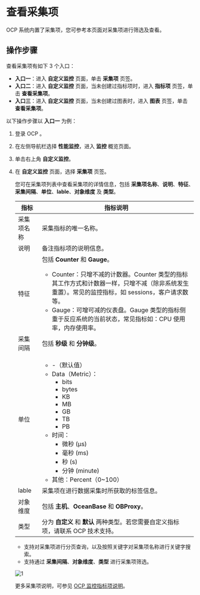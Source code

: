 # 查看采集项

OCP 系统内置了采集项，您可参考本页面对采集项进行筛选及查看。

## 操作步骤

查看采集项有如下 3 个入口：

* **入口一**：进入 **自定义监控** 页面，单击 **采集项** 页签。
* **入口二**：进入 **自定义监控** 页面，当未创建过指标项时，进入 **指标项** 页签，单击 **查看采集项**。
* **入口三**：进入 **自定义监控** 页面，当未创建过图表时，进入 **图表** 页签，单击 **查看采集项**。

以下操作步骤以 **入口一** 为例：

1. 登录 OCP 。

2. 在左侧导航栏选择 **性能监控**，进入 **监控** 概览页面。

3. 单击右上角 **自定义监控**。

4. 在 **自定义监控** 页面，选择 **采集项** 页签。

   您可在采集项列表中查看采集项的详情信息，包括 **采集项名称**、**说明**、**特征**、**采集间隔**、**单位**、**lable**、**对象维度** 及 **类型**。

    | 指标 | 指标说明 |
    |------|---------|
    | 采集项名称 | 采集指标的唯一名称。 |
    | 说明 | 备注指标项的说明信息。  |
    | 特征 | 包括 **Counter** 和 **Gauge**。<ul><li>Counter：只增不减的计数器。Counter 类型的指标其工作方式和计数器一样，只增不减（除非系统发生重置）。常见的监控指标，如 sessions，客户请求数等。</li><li>Gauge：可增可减的仪表盘。Gauge 类型的指标侧重于反应系统的当前状态，常见指标如：CPU 使用率，内存使用率。</li></ul>  |
    | 采集间隔 | 包括 **秒级** 和 **分钟级**。   |
    | 单位 |  <ul><li>-（默认值）</li><li>Data（Metric）：<ul><li>bits</li><li>bytes</li><li>KB</li><li>MB</li><li>GB</li><li>TB</li><li>PB</li></ul></li><li>时间：<ul><li>微秒 (µs)</li><li>毫秒 (ms)</li><li>秒 (s)</li><li>分钟 (minute)</li></ul></li><li>其他：Percent（0~100）</li></ul>  |
    | lable | 采集项在进行数据采集时所获取的标签信息。  |
    | 对象维度 |  包括 **主机**、**OceanBase** 和 **OBProxy**。  |
    | 类型 | 分为 **自定义** 和 **默认** 两种类型。若您需要自定义指标项，请联系 OCP 技术支持。   |

   * 支持对采集项进行分页查询，以及按照关键字对采集项名称进行关键字搜索。
   * 支持通过 **采集间隔**、**对象维度**、**类型** 进行采集项筛选。

    ![1](https://obbusiness-private.oss-cn-shanghai.aliyuncs.com/doc/img/ocp/421/%E9%87%87%E9%9B%86%E9%A1%B9.png)

    更多采集项说明，可参见 [OCP 监控指标项说明](500.ocp-monitoring-indicator-items.md)。
